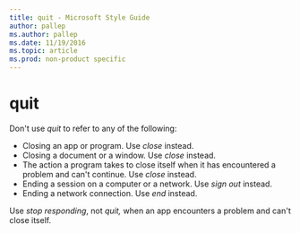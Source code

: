 ```yaml
---
title: quit - Microsoft Style Guide
author: pallep
ms.author: pallep
ms.date: 11/19/2016
ms.topic: article
ms.prod: non-product specific
---
```


# quit

Don't use *quit* to refer to any of the following: 

  - Closing an app or program. Use *close* instead. 
  - Closing a document or a window. Use *close* instead. 
  - The action a program takes to close itself when it has encountered a problem and can't continue. Use *close* instead. 
  - Ending a session on a computer or a network. Use *sign out* instead. 
  - Ending a network connection. Use *end* instead. 

Use *stop responding*, not *quit,* when an app encounters a problem and can't close itself.